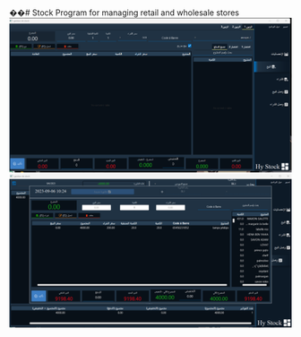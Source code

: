 ��#   S t o c k 
 Program for managing retail and wholesale stores
<img src="1.png">
<img src="2.png">
